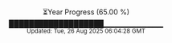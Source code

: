 <p align="center">
⏳Year Progress (65.00 %)<br>
███████████████████▁▁▁▁▁▁▁▁▁▁▁ <br>
<sub>Updated: Tue, 26 Aug 2025 06:04:28 GMT</sub>
</p>

